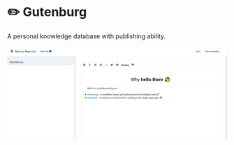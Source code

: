 # ✏️ Gutenburg

A personal knowledge database with publishing ability.

![Preview](assets/img/screenshot.png)
